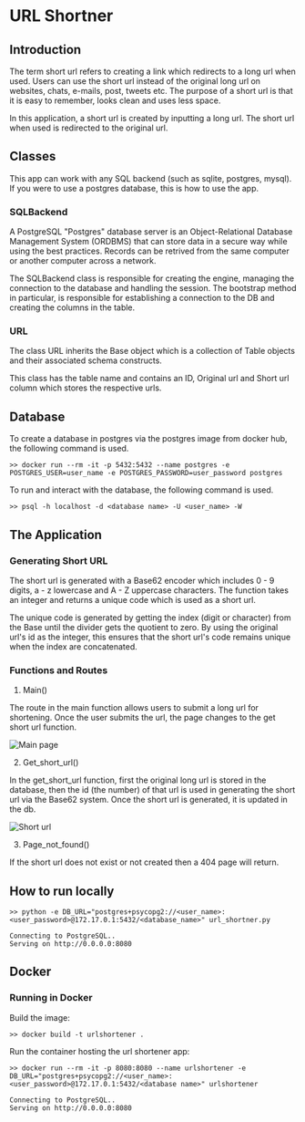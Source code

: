 # URL Shortner

## Introduction

The term short url refers to creating a link which redirects to a long url when used. Users can use the short url instead of the original long url on websites, chats, e-mails, post, tweets etc. The purpose of a short url is that it is easy to remember, looks clean and uses less space.

In this application, a short url is created by inputting a long url. The short url when used is redirected to the original url.

## Classes

This app can work with any SQL backend (such as sqlite, postgres, mysql). If you were to use a postgres database, this is how to use the app.

### SQLBackend 

A PostgreSQL "Postgres" database server is an Object-Relational Database Management System (ORDBMS) that can store data in a secure way while using the best practices. Records can be retrived from the same computer or another computer across a network.
 
The SQLBackend class is responsible for creating the engine, managing the connection to the database and handling the session. The bootstrap method in particular, is responsible for establishing a connection to the DB and creating the columns in the table.

### URL

The class URL inherits the Base object which is a collection of Table objects and their associated schema constructs. 

This class has the table name and contains an ID, Original url and Short url column which stores the respective urls.

## Database

To create a database in postgres via the postgres image from docker hub, the following command is used.

```
>> docker run --rm -it -p 5432:5432 --name postgres -e POSTGRES_USER=user_name -e POSTGRES_PASSWORD=user_password postgres
```

To run and interact with the database, the following command is used.

```
>> psql -h localhost -d <database name> -U <user_name> -W
```

## The Application

### Generating Short URL

The short url is generated with a Base62 encoder which includes 0 - 9 digits, a - z lowercase and A - Z uppercase characters. The function takes an integer and returns a unique code which is used as a short url.

The unique code is generated by getting the index (digit or character) from the Base until the divider gets the quotient to zero. By using the original url's id as the integer, this ensures that the short url's code remains unique when the index are concatenated.

### Functions and Routes

1. Main()

The route in the main function allows users to submit a long url for shortening. Once the user submits the url, the page changes to the get short url function.

![Main page](https://github.com/StephenDsouza90/url-shortner/blob/shortner/screenshots/main.png)

2. Get_short_url()

In the get_short_url function, first the original long url is stored in the database, then the id (the number) of that url is used in generating the short url via the Base62 system. Once the short url is generated, it is updated in the db.

![Short url](https://github.com/StephenDsouza90/url-shortner/blob/shortner/screenshots/short_url.png)

3. Page_not_found()

If the short url does not exist or not created then a 404 page will return.

## How to run locally

```
>> python -e DB_URL="postgres+psycopg2://<user_name>:<user_password>@172.17.0.1:5432/<database_name>" url_shortner.py

Connecting to PostgreSQL..
Serving on http://0.0.0.0:8080
```

## Docker

### Running in Docker

Build the image:
```
>> docker build -t urlshortener .
```

Run the container hosting the url shortener app:
```
>> docker run --rm -it -p 8080:8080 --name urlshortener -e DB_URL="postgres+psycopg2://<user_name>:<user_password>@172.17.0.1:5432/<database name>" urlshortener

Connecting to PostgreSQL..
Serving on http://0.0.0.0:8080
```
